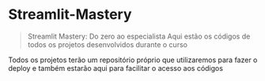 # Streamlit-Mastery
> Streamlit Mastery: Do zero ao especialista
 Aqui estão os códigos de todos os projetos desenvolvidos durante o curso

 Todos os projetos terão um repositório próprio que utilizaremos para fazer o deploy e também estarão aqui para facilitar o acesso aos códigos